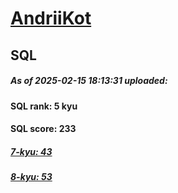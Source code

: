 # [AndriiKot](https://www.codewars.com/users/AndriiKot) 
## SQL

##### As of 2025-02-15 18:13:31 uploaded:

#### SQL rank: 5 kyu

#### SQL score: 233

##### [7-kyu: 43](https://github.com/AndriiKot/SQL__CodeWars/tree/main/kyu-7)

##### [8-kyu: 53](https://github.com/AndriiKot/SQL__CodeWars/tree/main/kyu-8)

